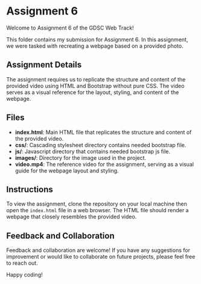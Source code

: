 # Assignment 6

Welcome to Assignment 6 of the GDSC Web Track!

This folder contains my submission for Assignment 6. In this assignment, we were tasked with recreating a webpage based on a provided photo.

## Assignment Details

The assignment requires us to replicate the structure and content of the provided video using HTML and Bootstrap without pure CSS. The video serves as a visual reference for the layout, styling, and content of the webpage.

## Files

- **index.html**: Main HTML file that replicates the structure and content of the provided video.
- **css/**: Cascading stylesheet directory contains needed bootstrap file.
- **js/**: Javascript directory that contains needed bootstrap js file.
- **images/**: Directory for the image used in the project.
- **video.mp4**: The reference video for the assignment, serving as a visual guide for the webpage layout and styling.

## Instructions

To view the assignment, clone the repository on your local machine then open the `index.html` file in a web browser. The HTML file should render a webpage that closely resembles the provided video.

## Feedback and Collaboration

Feedback and collaboration are welcome! If you have any suggestions for improvement or would like to collaborate on future projects, please feel free to reach out.

Happy coding!
